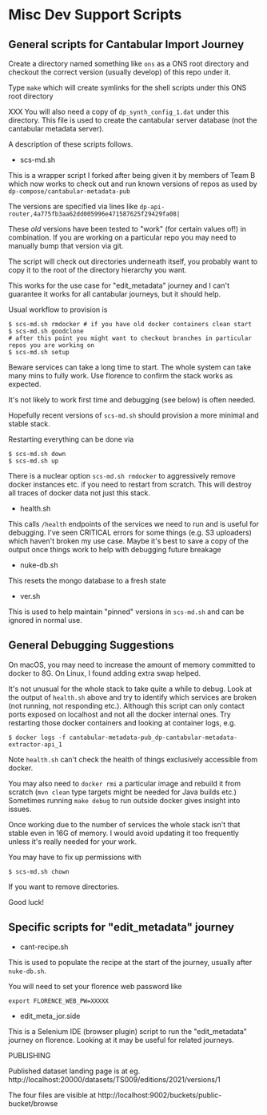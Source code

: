 # Misc Dev Support Scripts

## General scripts for Cantabular Import Journey

Create a directory named something like `ons` as a ONS root directory and
checkout the correct version (usually develop) of this repo under it.

Type `make` which will create symlinks for the shell scripts under this
ONS root directory

XXX You will also need a copy of `dp_synth_config_1.dat` under this directory.
This file is used to create the cantabular server database (not the cantabular
metadata server).

A description of these scripts follows.

* scs-md.sh

This is a wrapper script I forked after being given it by members of Team B which
now works to check out and run known versions of repos as used by
`dp-compose/cantabular-metadata-pub`

The versions are specified via lines like
`dp-api-router,4a775fb3aa62dd005996e471587625f29429fa08|` 

These *old* versions have been tested to "work" (for certain values of!) in
combination.  If you are working on a particular repo you may need to manually
bump that version via git.

The script will check out directories underneath itself, you probably want to copy it
to the root of the directory hierarchy you want.

This works for the use case for "edit_metadata" journey and I can't guarantee it
works for all cantabular journeys, but it should help.

Usual workflow to provision is

```
$ scs-md.sh rmdocker # if you have old docker containers clean start
$ scs-md.sh goodclone
# after this point you might want to checkout branches in particular repos you are working on
$ scs-md.sh setup
```

Beware services can take a long time to start.  The whole system can take many
mins to fully work.  Use florence to confirm the stack works as expected. 

It's not likely to work first time and debugging (see below) is often needed.

Hopefully recent versions of `scs-md.sh` should provision a more minimal and
stable stack.

Restarting everything can be done via

```
$ scs-md.sh down
$ scs-md.sh up
```

There is a nuclear option `scs-md.sh rmdocker` to aggressively remove docker instances
etc. if you need to restart from scratch.  This will destroy all traces of docker data
not just this stack.

* health.sh

This calls `/health` endpoints of the services we need to run and is useful
for debugging.  I've seen CRITICAL errors for some things (e.g. S3 uploaders)
which haven't broken my use case.  Maybe it's best to save a copy of the output
once things work to help with debugging future breakage

* nuke-db.sh

This resets the mongo database to a fresh state

* ver.sh

This is used to help maintain "pinned" versions in `scs-md.sh` and can be ignored
in normal use.

## General Debugging Suggestions

On macOS, you may need to increase the amount of memory committed to docker to 8G.
On Linux, I found adding extra swap helped.

It's not unusual for the whole stack to take quite a while to debug.  Look at
the output of `health.sh` above and try to identify which services are broken
(not running, not responding etc.).  Although this script can only contact
ports exposed on localhost and not all the docker internal ones. Try restarting
those docker containers and looking at container logs, e.g.

```
$ docker logs -f cantabular-metadata-pub_dp-cantabular-metadata-extractor-api_1
```

Note `health.sh` can't check the health of things exclusively accessible from
docker.

You may also need to `docker rmi` a particular image and rebuild it from scratch
(`mvn clean` type targets might be needed for Java builds etc.)  Sometimes
running `make debug` to run outside docker gives insight into issues.

Once working due to the number of services the whole stack isn't that stable
even in 16G of memory.  I would avoid updating it too frequently unless it's
really needed for your work.

You may have to fix up permissions with 

```
$ scs-md.sh chown
```

If you want to remove directories.

Good luck!

## Specific scripts for "edit_metadata" journey

* cant-recipe.sh

This is used to populate the recipe at the start of the journey, usually after
`nuke-db.sh`.

You will need to set your florence web password like

```
export FLORENCE_WEB_PW=XXXXX
```

* edit_meta_jor.side

This is a Selenium IDE (browser plugin) script to run the "edit_metadata"
journey on florence.  Looking at it may be useful for related journeys.

PUBLISHING 

Published dataset landing page is at eg.
http://localhost:20000/datasets/TS009/editions/2021/versions/1

The four files are visible at http://localhost:9002/buckets/public-bucket/browse

